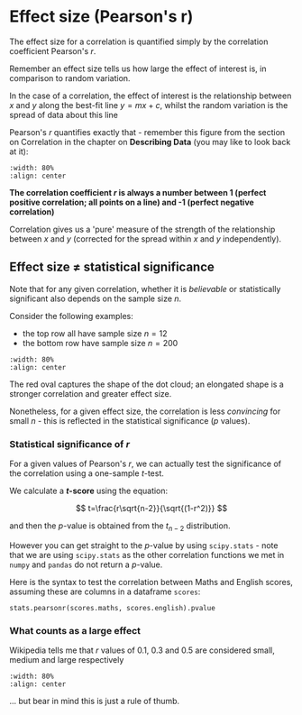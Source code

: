 # Effect size (Pearson's r)

The effect size for a correlation is quantified simply by the correlation coefficient Pearson's $r$.

Remember an effect size tells us how large the effect of interest is, in comparison to random variation.

In the case of a correlation, the effect of interest is the relationship between $x$ and $y$ along the best-fit line $y=mx+c$, whilst the random variation is the spread of data about this line

Pearson's $r$ quantifies exactly that - remember this figure from the section on Correlation in the chapter on **Describing Data** (you may like to look back at it):

```{image} https://raw.githubusercontent.com/jillxoreilly/StatsCourseBook_2024/main/images/MT_wk1_CorrFat.png
:width: 80%
:align: center
```
**The correlation coefficient $r$ is always a number between 1 (perfect positive correlation; all points on a line) and -1 (perfect negative correlation)**

Correlation gives us a 'pure' measure of the strength of the relationship between $x$ and $y$ (corrected for the spread within $x$ and $y$ independently).

## Effect size $\neq$ statistical significance

Note that for any given correlation, whether it is *believable* or statistically significant also depends on the sample size $n$.

Consider the following examples:
* the top row all have sample size $n=12$
* the bottom row have sample size $n=200$

```{image} https://raw.githubusercontent.com/jillxoreilly/StatsCourseBook_2024/main/images/Chp8_rVp.png
:width: 80%
:align: center
```
The red oval captures the shape of the dot cloud; an elongated shape is a stronger correlation and greater effect size.

Nonetheless, for a given effect size, the correlation is less *convincing* for small $n$ - this is reflected in the statistical significance ($p$ values).

### Statistical significance of $r$

For a given values of Pearson's $r$, we can actually test the significance of the correlation using a one-sample $t$-test.

We calculate a **$t$-score** using the equation:

$$ t=\frac{r\sqrt{n-2}}{\sqrt{(1-r^2)}} $$

and then the $p$-value is obtained from the $t_{n-2}$ distribution.

However you can get straight to the $p$-value by using `scipy.stats` - note that we are using `scipy.stats` as the other correlation functions we met in `numpy` and `pandas` do not return a $p$-value.

Here is the syntax to test the correlation between Maths and English scores, assuming these are columns in a dataframe `scores`:

`stats.pearsonr(scores.maths, scores.english).pvalue`

### What counts as a large effect

Wikipedia tells me that $r$ values of 0.1, 0.3 and 0.5 are considered small, medium and large respectively

```{image} https://raw.githubusercontent.com/jillxoreilly/StatsCourseBook_2024/main/images/Chp8_effectsize_r.png
:width: 80%
:align: center
```


... but bear in mind this is just a rule of thumb.